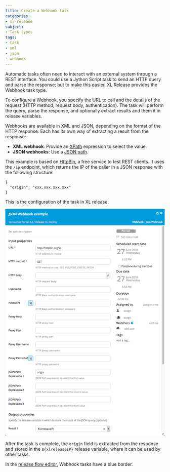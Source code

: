 ```yaml
---
title: Create a Webhook task
categories:
- xl-release
subject:
- Task types
tags:
- task
- xml
- json
- webhook
---
```


Automatic tasks often need to interact with an external system through a REST interface. You could use a Jython Script task to send an HTTP query and parse the response; but to make this easier, XL Release provides the Webhook task type.

To configure a Webhook, you specify the URL to call and the details of the request (HTTP method, request body, authentication). The task will perform the query, parse the response, and optionally extract results and them it in release variables.

Webhooks are available in XML and JSON, depending on the format of the HTTP response. Each has its own way of extracting a result from the response:

* **XML webhook**: Provide an [XPath](https://en.wikipedia.org/wiki/XPath) expression to select the value.
* **JSON webhooks**: Use a [JSON path](http://goessner.net/articles/JsonPath/).

This example is based on [HttpBin](http://httpbin.org/), a free service to test REST clients. It uses the `/ip` endpoint, which returns the IP of the caller in a JSON response with the following structure:

    {
      "origin": "xxx.xxx.xxx.xxx"
    }

This is the configuration of the task in XL release:

![Webhook details](../images/webhook-details.png)

After the task is complete, the `origin` field is extracted from the response and stored in the `${xlreleaseIP}` release variable, where it can be used by other tasks.

In the [release flow editor](/xl-release/how-to/using-the-release-flow-editor.html), Webhook tasks have a blue border.
